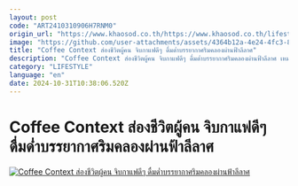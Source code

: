 ```yaml
---
layout: post
code: "ART2410310906H7RNM0"
origin_url: "https://www.khaosod.co.th/https://www.khaosod.co.th/lifestyle/news_9479443"
image: "https://github.com/user-attachments/assets/4364b12a-4e24-4fc3-88c7-e471d0944090"
title: "Coffee Context ส่องชีวิตผู้คน จิบกาแฟดีๆ ดื่มด่ำบรรยากาศริมคลองผ่านฟ้าลีลาศ"
description: "Coffee Context ส่องชีวิตผู้คน จิบกาแฟดีๆ ดื่มด่ำบรรยากาศริมคลองผ่านฟ้าลีลาศ เหมาะกับวันที่อยากพักใจ และปล่อยเวลาให้หมุนช้าลงในร้านกาแฟแห่งนี้"
category: "LIFESTYLE"
language: "en"
date: 2024-10-31T10:38:06.520Z
---
```


# Coffee Context ส่องชีวิตผู้คน จิบกาแฟดีๆ ดื่มด่ำบรรยากาศริมคลองผ่านฟ้าลีลาศ

[![Coffee Context ส่องชีวิตผู้คน จิบกาแฟดีๆ ดื่มด่ำบรรยากาศริมคลองผ่านฟ้าลีลาศ](https://www.khaosod.co.th/wpapp/uploads/2024/10/Context001.jpg "Coffee Context ส่องชีวิตผู้คน จิบกาแฟดีๆ ดื่มด่ำบรรยากาศริมคลองผ่านฟ้าลีลาศ")](https://www.khaosod.co.th/wpapp/uploads/2024/10/Context001.jpg)